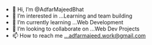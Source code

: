 - 👋 Hi, I’m @AdfarMajeedBhat
- 👀 I’m interested in ...Learning and team building
- 🌱 I’m currently learning ...Web Development
- 💞️ I’m looking to collaborate on ...Web Dev Projects
- 📫 How to reach me ...adfarmajeed.work@gmail.com

<!---
AdfarMajeedBhat/AdfarMajeedBhat is a ✨ special ✨ repository because its `README.md` (this file) appears on your GitHub profile.
You can click the Preview link to take a look at your changes.
--->
